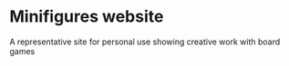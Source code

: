 # Minifigures website
A representative site for personal use showing creative work with board games
